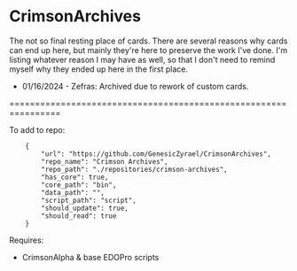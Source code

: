 # CrimsonArchives
The not so final resting place of cards. There are several reasons why cards can end up here, but mainly they're here to preserve the work I've done. I'm listing whatever reason I may have as well, so that I don't need to remind myself why they ended up here in the first place.

* 01/16/2024 - Zefras: Archived due to rework of custom cards.
  
================================================================

To add to repo:

		{
			"url": "https://github.com/GenesicZyrael/CrimsonArchives",
			"repo_name": "Crimson Archives",
			"repo_path": "./repositories/crimson-archives",
			"has_core": true,
			"core_path": "bin",
			"data_path": "",
			"script_path": "script",
			"should_update": true,
			"should_read": true
		}
  
Requires: 
* CrimsonAlpha & base EDOPro scripts
